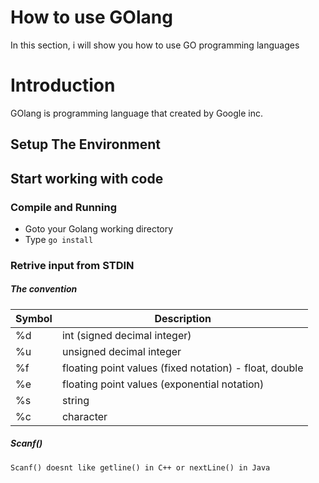 # How to use GOlang
In this section, i will show you how to use GO programming languages

# Introduction
GOlang is programming language that created by Google inc.

## Setup The Environment

## Start working with code
### Compile and Running
* Goto your Golang working directory
* Type `go install`

### Retrive input from STDIN
##### The convention
Symbol | Description
------ | -----------
%d | int (signed decimal integer)
%u | unsigned decimal integer
%f | floating point values (fixed notation) - float, double
%e | floating point values (exponential notation)
%s | string
%c | character
##### Scanf()
```
Scanf() doesnt like getline() in C++ or nextLine() in Java
```